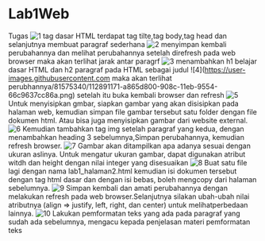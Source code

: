 # Lab1Web
Tugas
![1](https://user-images.githubusercontent.com/81575340/112888720-9171b680-9089-11eb-9a67-80705c64bc94.png)
tag  dasar HTML terdapat tag tilte,tag body,tag head dan selanjutnya membuat paragraf sederhana
![2](https://user-images.githubusercontent.com/81575340/112890044-3ccf3b00-908b-11eb-93b2-f1aec46f9f9b.png)
menyimpan kembali perubahannya dan melihat perubahannya setelah direfresh pada web browser maka akan terlihat jarak antar paragrf
![3](https://user-images.githubusercontent.com/81575340/112890658-fa5a2e00-908b-11eb-8c83-c83613efcaae.png)
menambahkan h1 belajar dasar HTML dan h2 paragraf pada HTML sebagai judul
![4](https://user-images.githubusercontent.com maka akan terlihat perubhannya/81575340/112891171-a865d800-908c-11eb-9554-66c9637cc86a.png)
setelah itu buka kembali browser dan refresh
![5](https://user-images.githubusercontent.com/81575340/112891457-04c8f780-908d-11eb-9aea-17a92c4a4cb8.png)
Untuk menyisipkan gmbar, siapkan gambar yang akan disisipkan pada halaman web, kemudian
simpan file gambar tersebut satu folder dengan file dokumen html. Atau bisa juga menyisipkan gambar dari website external.
![6](https://user-images.githubusercontent.com/81575340/112891591-2c1fc480-908d-11eb-93dc-f06e6467e41b.png)
Kemudian tambahkan tag img setelah paragraf yang kedua, dengan menambahkan heading 3
sebelumnya,Simpan perubahannya, kemudian refresh browser.
![7](https://user-images.githubusercontent.com/81575340/112891778-638e7100-908d-11eb-9962-851cbc7c535b.png)
Gambar akan ditampilkan apa adanya sesuai dengan ukuran aslinya. Untuk mengatur ukuran gambar, dapat digunakan atribut witdh dan height dengan nilai integer yang disesuaikan
![8](https://user-images.githubusercontent.com/81575340/112892080-bcf6a000-908d-11eb-989c-5cf053844a56.png)
Buat satu file lagi dengan nama lab1_halaman2.html kemudian isi dokumen tersebut dengan tag html dasar dan dengan isi bebas, boleh mengcopy dari halaman sebelumnya.
![9](https://user-images.githubusercontent.com/81575340/112892184-db5c9b80-908d-11eb-9966-09e5155c6d08.png)
Simpan kembali dan amati perubahannya dengan melakukan refresh pada web browser.Selanjutnya silakan ubah-ubah nilai atributnya (align => justify, left, right, dan center) untuk melihatperbedaan lainnya.
![10](https://user-images.githubusercontent.com/81575340/112892539-4ad28b00-908e-11eb-9249-81e029acaf45.png)
Lakukan pemformatan teks yang ada pada paragraf yang sudah ada sebelumnya, mengacu kepada penjelasan materi pemformatan teks

